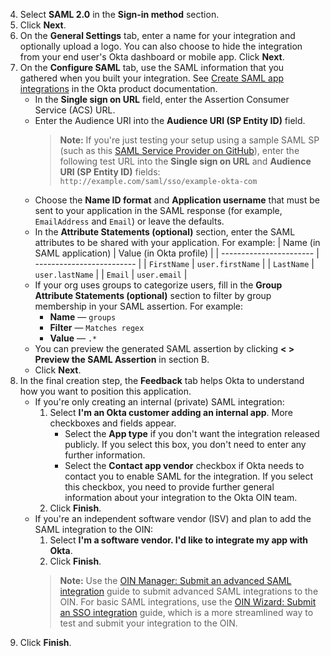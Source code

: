 4. Select **SAML 2.0** in the **Sign-in method** section.
1. Click **Next**.
1. On the **General Settings** tab, enter a name for your integration and optionally upload a logo. You can also choose to hide the integration from your end user's Okta dashboard or mobile app. Click **Next**.
1. On the **Configure SAML** tab, use the SAML information that you gathered when you built your integration. See [Create SAML app integrations](https://help.okta.com/okta_help.htm?id=ext_Apps_App_Integration_Wizard-saml) in the Okta product documentation.
    * In the **Single sign on URL** field, enter the Assertion Consumer Service (ACS) URL.
    * Enter the Audience URI into the **Audience URI (SP Entity ID)** field.
        >**Note:** If you're just testing your setup using a sample SAML SP (such as this [SAML Service Provider on GitHub](https://github.com/mcguinness/saml-sp)), enter the following test URL into the **Single sign on URL** and **Audience URI (SP Entity ID)** fields: `http://example.com/saml/sso/example-okta-com`
    * Choose the **Name ID format** and **Application username** that must be sent to your application in the SAML response (for example, `EmailAddress` and `Email`) or leave the defaults.
    * In the **Attribute Statements (optional)** section, enter the SAML attributes to be shared with your application.
      For example:
      | Name (in SAML application) | Value (in Okta profile) |
      | ----------------------- | ------------------------- |
      | `FirstName`             | `user.firstName`          |
      | `LastName`              | `user.lastName`           |
      | `Email`                 | `user.email`              |
    * If your org uses groups to categorize users, fill in the **Group Attribute Statements (optional)** section to filter by group membership in your SAML assertion. For example:
        * **Name** &mdash; `groups`
        * **Filter** &mdash; `Matches regex`
        * **Value** &mdash; `.*`
    * You can preview the generated SAML assertion by clicking **< > Preview the SAML Assertion** in section B.
    * Click **Next**.
1. In the final creation step, the **Feedback** tab helps Okta to understand how you want to position this application.
    * If you're only creating an internal (private) SAML integration:
        1. Select **I'm an Okta customer adding an internal app**. More checkboxes and fields appear.
           * Select the **App type** if you don't want the integration released publicly. If you select this box, you don't need to enter any further information.
           * Select the **Contact app vendor** checkbox if Okta needs to contact you to enable SAML for the integration. If you select this checkbox, you need to provide further general information about your integration to the Okta OIN team.
        1. Click **Finish**.
    * If you're an independent software vendor (ISV) and plan to add the SAML integration to the OIN:
        1. Select **I'm a software vendor. I'd like to integrate my app with Okta**.
        1. Click **Finish**.
        > **Note:** Use the [OIN Manager: Submit an advanced SAML integration](/docs/guides/submit-sso-app/saml2/main/) guide to submit advanced SAML integrations to the OIN. For basic SAML integrations, use the [OIN Wizard: Submit an SSO integration](/docs/guides/submit-oin-app/saml2/main/) guide, which is a more streamlined way to test and submit your integration to the OIN.
1. Click **Finish**.
